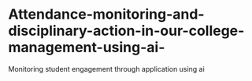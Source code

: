 # Attendance-monitoring-and-disciplinary-action-in-our-college-management-using-ai-
Monitoring student engagement through application using ai
